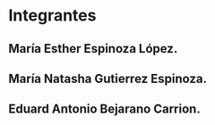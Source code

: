 # Integrantes

## María Esther Espinoza López. 
## María Natasha Gutierrez Espinoza.
## Eduard Antonio Bejarano Carrion.